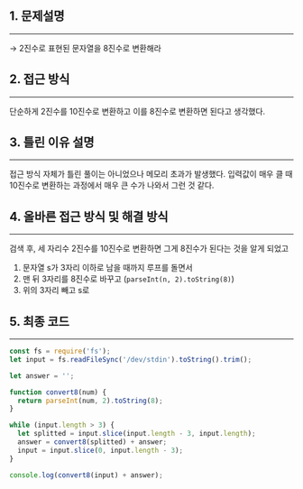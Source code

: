 ## 1. 문제설명

---

→ 2진수로 표현된 문자열을 8진수로 변환해라

## 2. 접근 방식

---

단순하게 2진수를 10진수로 변환하고 이를 8진수로 변환하면 된다고 생각했다.

## 3. 틀린 이유 설명

---

접근 방식 자체가 틀린 풀이는 아니었으나 메모리 초과가 발생했다. 입력값이 매우 클 때 10진수로 변환하는 과정에서 매우 큰 수가 나와서 그런 것 같다.

## 4. 올바른 접근 방식 및 해결 방식

---

검색 후, 세 자리수 2진수를 10진수로 변환하면 그게 8진수가 된다는 것을 알게 되었고

1. 문자열 s가 3자리 이하로 남을 때까지 루프를 돌면서
2. 맨 뒤 3자리를 8진수로 바꾸고 (`parseInt(n, 2).toString(8)`)
3. 위의 3자리 빼고 s로

## 5. 최종 코드

---

```jsx
const fs = require('fs');
let input = fs.readFileSync('/dev/stdin').toString().trim();

let answer = '';

function convert8(num) {
  return parseInt(num, 2).toString(8);
}

while (input.length > 3) {
  let splitted = input.slice(input.length - 3, input.length);
  answer = convert8(splitted) + answer;
  input = input.slice(0, input.length - 3);
}

console.log(convert8(input) + answer);
```
